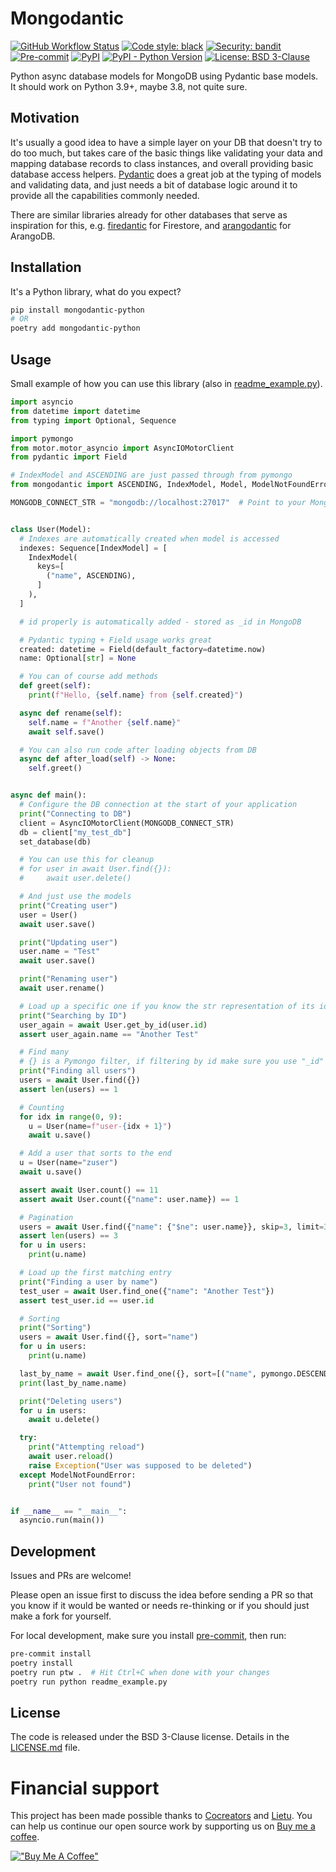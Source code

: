 # Mongodantic

[![GitHub Workflow Status](https://img.shields.io/github/actions/workflow/status/cocreators-ee/mongodantic/publish.yaml)](https://github.com/cocreators-ee/mongodantic/actions/workflows/publish.yaml)
[![Code style: black](https://img.shields.io/badge/code%20style-black-000000.svg)](https://github.com/psf/black)
[![Security: bandit](https://img.shields.io/badge/security-bandit-green.svg)](https://github.com/PyCQA/bandit)
[![Pre-commit](https://img.shields.io/badge/pre--commit-enabled-brightgreen?logo=pre-commit&logoColor=white)](https://github.com/cocreators-ee/mongodantic/blob/master/.pre-commit-config.yaml)
[![PyPI](https://img.shields.io/pypi/v/mongodantic-python)](https://pypi.org/project/mongodantic-python/)
[![PyPI - Python Version](https://img.shields.io/pypi/pyversions/mongodantic-python)](https://pypi.org/project/mongodantic-python/)
[![License: BSD 3-Clause](https://img.shields.io/badge/License-BSD%203--Clause-blue.svg)](https://opensource.org/licenses/BSD-3-Clause)

Python async database models for MongoDB using Pydantic base models. It should work on Python 3.9+, maybe 3.8,
not quite sure.

## Motivation

It's usually a good idea to have a simple layer on your DB that doesn't try to do too much, but takes care of
the basic things like validating your data and mapping database records to class instances, and overall
providing basic database access helpers. [Pydantic](https://docs.pydantic.dev) does a great job at the typing
of models and validating data, and just needs a bit of database logic around it to provide all the
capabilities commonly needed.

There are similar libraries already for other databases that serve as inspiration for this, e.g.
[firedantic](http://github.com/ioxiocom/firedantic) for Firestore, and
[arangodantic](https://github.com/ioxiocom/arangodantic) for ArangoDB.

## Installation

It's a Python library, what do you expect?

```bash
pip install mongodantic-python
# OR
poetry add mongodantic-python
```

## Usage

Small example of how you can use this library (also in [readme_example.py](./readme_example.py)).

```python
import asyncio
from datetime import datetime
from typing import Optional, Sequence

import pymongo
from motor.motor_asyncio import AsyncIOMotorClient
from pydantic import Field

# IndexModel and ASCENDING are just passed through from pymongo
from mongodantic import ASCENDING, IndexModel, Model, ModelNotFoundError, set_database

MONGODB_CONNECT_STR = "mongodb://localhost:27017"  # Point to your MongoDB server


class User(Model):
  # Indexes are automatically created when model is accessed
  indexes: Sequence[IndexModel] = [
    IndexModel(
      keys=[
        ("name", ASCENDING),
      ]
    ),
  ]

  # id properly is automatically added - stored as _id in MongoDB

  # Pydantic typing + Field usage works great
  created: datetime = Field(default_factory=datetime.now)
  name: Optional[str] = None

  # You can of course add methods
  def greet(self):
    print(f"Hello, {self.name} from {self.created}")

  async def rename(self):
    self.name = f"Another {self.name}"
    await self.save()

  # You can also run code after loading objects from DB
  async def after_load(self) -> None:
    self.greet()


async def main():
  # Configure the DB connection at the start of your application
  print("Connecting to DB")
  client = AsyncIOMotorClient(MONGODB_CONNECT_STR)
  db = client["my_test_db"]
  set_database(db)

  # You can use this for cleanup
  # for user in await User.find({}):
  #     await user.delete()

  # And just use the models
  print("Creating user")
  user = User()
  await user.save()

  print("Updating user")
  user.name = "Test"
  await user.save()

  print("Renaming user")
  await user.rename()

  # Load up a specific one if you know the str representation of its id
  print("Searching by ID")
  user_again = await User.get_by_id(user.id)
  assert user_again.name == "Another Test"

  # Find many
  # {} is a Pymongo filter, if filtering by id make sure you use "_id" key and ObjectId() for value
  print("Finding all users")
  users = await User.find({})
  assert len(users) == 1

  # Counting
  for idx in range(0, 9):
    u = User(name=f"user-{idx + 1}")
    await u.save()

  # Add a user that sorts to the end
  u = User(name="zuser")
  await u.save()

  assert await User.count() == 11
  assert await User.count({"name": user.name}) == 1

  # Pagination
  users = await User.find({"name": {"$ne": user.name}}, skip=3, limit=3)
  assert len(users) == 3
  for u in users:
    print(u.name)

  # Load up the first matching entry
  print("Finding a user by name")
  test_user = await User.find_one({"name": "Another Test"})
  assert test_user.id == user.id

  # Sorting
  print("Sorting")
  users = await User.find({}, sort="name")
  for u in users:
    print(u.name)

  last_by_name = await User.find_one({}, sort=[("name", pymongo.DESCENDING)])
  print(last_by_name.name)

  print("Deleting users")
  for u in users:
    await u.delete()

  try:
    print("Attempting reload")
    await user.reload()
    raise Exception("User was supposed to be deleted")
  except ModelNotFoundError:
    print("User not found")


if __name__ == "__main__":
  asyncio.run(main())
```

## Development

Issues and PRs are welcome!

Please open an issue first to discuss the idea before sending a PR so that you know if it would be wanted or
needs re-thinking or if you should just make a fork for yourself.

For local development, make sure you install [pre-commit](https://pre-commit.com/#install), then run:

```bash
pre-commit install
poetry install
poetry run ptw .  # Hit Ctrl+C when done with your changes
poetry run python readme_example.py
```

## License

The code is released under the BSD 3-Clause license. Details in the [LICENSE.md](./LICENSE.md) file.

# Financial support

This project has been made possible thanks to [Cocreators](https://cocreators.ee) and
[Lietu](https://lietu.net). You can help us continue our open source work by supporting us on
[Buy me a coffee](https://www.buymeacoffee.com/cocreators).

[!["Buy Me A Coffee"](https://www.buymeacoffee.com/assets/img/custom_images/orange_img.png)](https://www.buymeacoffee.com/cocreators)
